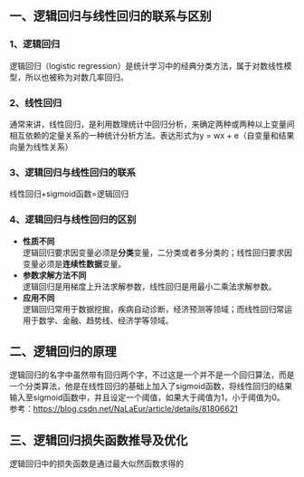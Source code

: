 ## 一、逻辑回归与线性回归的联系与区别  
### 1、逻辑回归  
逻辑回归（logistic regression）是统计学习中的经典分类方法，属于对数线性模型，所以也被称为对数几率回归。  
### 2、线性回归  
通常来讲，线性回归，是利用数理统计中回归分析，来确定两种或两种以上变量间相互依赖的定量关系的一种统计分析方法。表达形式为y = wx + e（自变量和结果向量为线性关系）  
### 3、逻辑回归与线性回归的联系  
线性回归+sigmoid函数=逻辑回归
### 4、逻辑回归与线性回归的区别 
- **性质不同**  
逻辑回归要求因变量必须是**分类**变量，二分类或者多分类的；线性回归要求因变量必须是**连续性数据**变量。  
- **参数求解方法不同**  
逻辑回归是用梯度上升法求解参数，线性回归是用最小二乘法求解参数。  
- **应用不同**  
逻辑回归常用于数据挖掘，疾病自动诊断，经济预测等领域；而线性回归常运用于数学、金融、趋势线、经济学等领域。  
  
## 二、逻辑回归的原理  
逻辑回归的名字中虽然带有回归两个字，不过这是一个并不是一个回归算法，而是一个分类算法，他是在线性回归的基础上加入了sigmoid函数，将线性回归的结果输入至sigmoid函数中，并且设定一个阈值，如果大于阈值为1，小于阈值为0。  
参考：https://blog.csdn.net/NaLaEur/article/details/81806621  
  
## 三、逻辑回归损失函数推导及优化  
逻辑回归中的损失函数是通过最大似然函数求得的  
